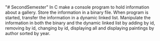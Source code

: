 "# SecondSemester" 
In C make a console program to hold information about a gallery. Store the information in a binary file. When program is started, transfer the information in a dynamic linked list. Manipulate the information in both the binary and the dynamic linked list by adding by id, removing by id, changing by id, displaying all and displaying paintings by author sorted by year.
